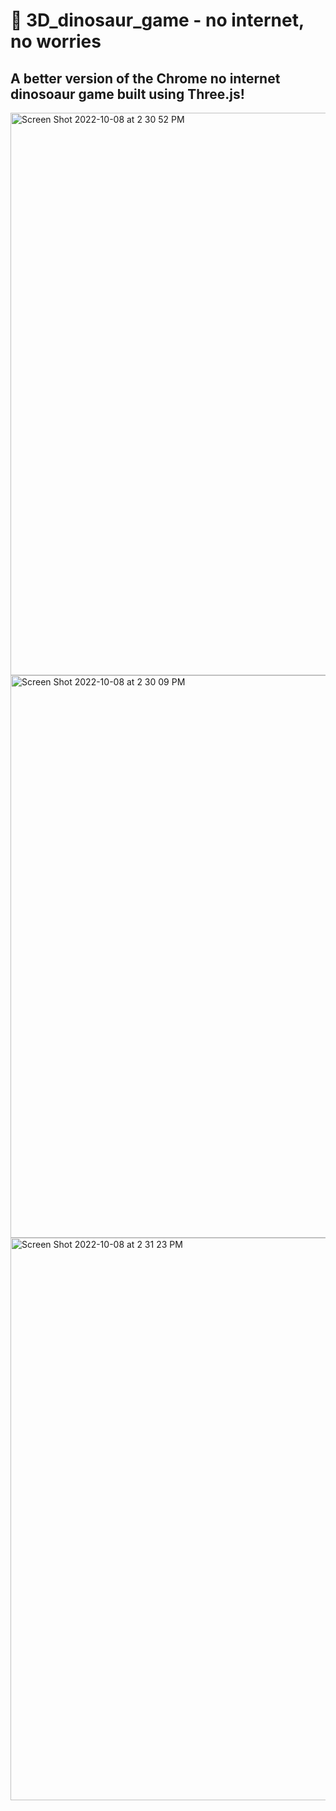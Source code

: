 # :t-rex: 3D_dinosaur_game - no internet, no worries

## A better version of the Chrome no internet dinosoaur game built using Three.js!

<img width="900" alt="Screen Shot 2022-10-08 at 2 30 52 PM" src="https://user-images.githubusercontent.com/105069660/194728424-a0237b22-a02b-44fc-95e2-53d1ab5ae07f.png">
<img width="900" alt="Screen Shot 2022-10-08 at 2 30 09 PM" src="https://user-images.githubusercontent.com/105069660/194728412-8963b08e-b9f8-4410-ad9e-56e5bbd7e1b1.png">
<img width="900" alt="Screen Shot 2022-10-08 at 2 31 23 PM" src="https://user-images.githubusercontent.com/105069660/194728430-dd1e67df-0306-4541-a68b-3ba8c9126bd5.png">
